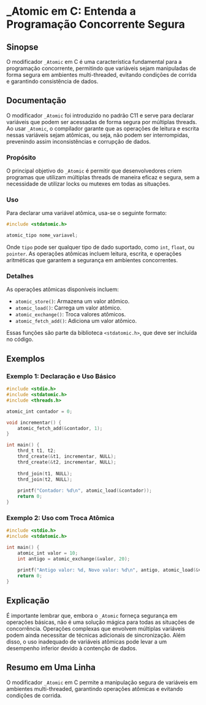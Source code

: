 <!--
Meta Description: # _Atomic em C: Entenda a Programação Concorrente Segura ## Sinopse O modificador `_Atomic` em C é uma característica fundamental para a programação c...
Meta Keywords: que, valor, _atomic, operações, variáveis
-->

# _Atomic em C: Entenda a Programação Concorrente Segura

## Sinopse
O modificador `_Atomic` em C é uma característica fundamental para a programação concorrente, permitindo que variáveis sejam manipuladas de forma segura em ambientes multi-threaded, evitando condições de corrida e garantindo consistência de dados.

## Documentação
O modificador `_Atomic` foi introduzido no padrão C11 e serve para declarar variáveis que podem ser acessadas de forma segura por múltiplas threads. Ao usar `_Atomic`, o compilador garante que as operações de leitura e escrita nessas variáveis sejam atômicas, ou seja, não podem ser interrompidas, prevenindo assim inconsistências e corrupção de dados.

### Propósito
O principal objetivo do `_Atomic` é permitir que desenvolvedores criem programas que utilizam múltiplas threads de maneira eficaz e segura, sem a necessidade de utilizar locks ou mutexes em todas as situações.

### Uso
Para declarar uma variável atômica, usa-se o seguinte formato:

```c
#include <stdatomic.h>

atomic_tipo nome_variavel;
```

Onde `tipo` pode ser qualquer tipo de dado suportado, como `int`, `float`, ou `pointer`. As operações atômicas incluem leitura, escrita, e operações aritméticas que garantem a segurança em ambientes concorrentes.

### Detalhes
As operações atômicas disponíveis incluem:
- `atomic_store()`: Armazena um valor atômico.
- `atomic_load()`: Carrega um valor atômico.
- `atomic_exchange()`: Troca valores atômicos.
- `atomic_fetch_add()`: Adiciona um valor atômico.

Essas funções são parte da biblioteca `<stdatomic.h>`, que deve ser incluída no código.

## Exemplos
### Exemplo 1: Declaração e Uso Básico

```c
#include <stdio.h>
#include <stdatomic.h>
#include <threads.h>

atomic_int contador = 0;

void incrementar() {
    atomic_fetch_add(&contador, 1);
}

int main() {
    thrd_t t1, t2;
    thrd_create(&t1, incrementar, NULL);
    thrd_create(&t2, incrementar, NULL);
    
    thrd_join(t1, NULL);
    thrd_join(t2, NULL);
    
    printf("Contador: %d\n", atomic_load(&contador));
    return 0;
}
```

### Exemplo 2: Uso com Troca Atômica

```c
#include <stdio.h>
#include <stdatomic.h>

int main() {
    atomic_int valor = 10;
    int antigo = atomic_exchange(&valor, 20);
    
    printf("Antigo valor: %d, Novo valor: %d\n", antigo, atomic_load(&valor));
    return 0;
}
```

## Explicação
É importante lembrar que, embora o `_Atomic` forneça segurança em operações básicas, não é uma solução mágica para todas as situações de concorrência. Operações complexas que envolvem múltiplas variáveis podem ainda necessitar de técnicas adicionais de sincronização. Além disso, o uso inadequado de variáveis atômicas pode levar a um desempenho inferior devido à contenção de dados.

## Resumo em Uma Linha
O modificador `_Atomic` em C permite a manipulação segura de variáveis em ambientes multi-threaded, garantindo operações atômicas e evitando condições de corrida.